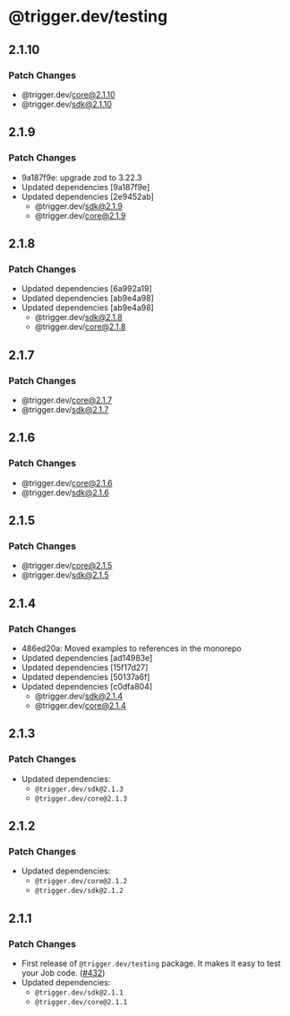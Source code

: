 # @trigger.dev/testing

## 2.1.10

### Patch Changes

- @trigger.dev/core@2.1.10
- @trigger.dev/sdk@2.1.10

## 2.1.9

### Patch Changes

- 9a187f9e: upgrade zod to 3.22.3
- Updated dependencies [9a187f9e]
- Updated dependencies [2e9452ab]
  - @trigger.dev/sdk@2.1.9
  - @trigger.dev/core@2.1.9

## 2.1.8

### Patch Changes

- Updated dependencies [6a992a19]
- Updated dependencies [ab9e4a98]
- Updated dependencies [ab9e4a98]
  - @trigger.dev/sdk@2.1.8
  - @trigger.dev/core@2.1.8

## 2.1.7

### Patch Changes

- @trigger.dev/core@2.1.7
- @trigger.dev/sdk@2.1.7

## 2.1.6

### Patch Changes

- @trigger.dev/core@2.1.6
- @trigger.dev/sdk@2.1.6

## 2.1.5

### Patch Changes

- @trigger.dev/core@2.1.5
- @trigger.dev/sdk@2.1.5

## 2.1.4

### Patch Changes

- 486ed20a: Moved examples to references in the monorepo
- Updated dependencies [ad14983e]
- Updated dependencies [15f17d27]
- Updated dependencies [50137a6f]
- Updated dependencies [c0dfa804]
  - @trigger.dev/sdk@2.1.4
  - @trigger.dev/core@2.1.4

## 2.1.3

### Patch Changes

- Updated dependencies:
  - `@trigger.dev/sdk@2.1.3`
  - `@trigger.dev/core@2.1.3`

## 2.1.2

### Patch Changes

- Updated dependencies:
  - `@trigger.dev/core@2.1.2`
  - `@trigger.dev/sdk@2.1.2`

## 2.1.1

### Patch Changes

- First release of `@trigger.dev/testing` package. It makes it easy to test your Job code. ([#432](https://github.com/triggerdotdev/trigger.dev/pull/432))
- Updated dependencies:
  - `@trigger.dev/sdk@2.1.1`
  - `@trigger.dev/core@2.1.1`
